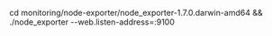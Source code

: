 cd monitoring/node-exporter/node_exporter-1.7.0.darwin-amd64 && ./node_exporter --web.listen-address=:9100